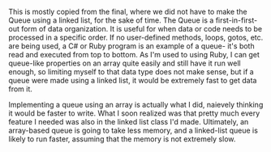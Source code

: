 This is mostly copied from the final, where we did not have to make the Queue using a linked list, for the sake of time.
The Queue is a first-in-first-out form of data organization. It is useful for when data or code needs to be processed in a specific order. If no user-defined methods, loops, gotos, etc. are being used, a C# or Ruby program is an example of a queue- it's both read and executed from top to bottom. As I'm used to using Ruby, I can get queue-like properties on an  array quite easily and still have it run well enough, so limiting myself to that data type does not make sense, but if a queue were made using a linked list, it would be extremely fast to get data from it.

Implementing a queue using an array is actually what I did, naievely thinking it would be faster to write. What I soon realized was that pretty much every feature I needed was also in the linked list class I'd made. Ultimately, an array-based queue is going to take less memory, and a linked-list queue is likely to run faster, assuming that the memory is not extremely slow.
